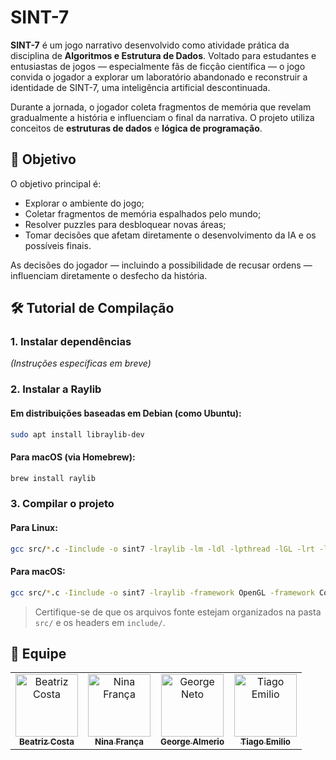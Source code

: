 # SINT-7

**SINT-7** é um jogo narrativo desenvolvido como atividade prática da disciplina de **Algoritmos e Estrutura de Dados**. Voltado para estudantes e entusiastas de jogos — especialmente fãs de ficção científica — o jogo convida o jogador a explorar um laboratório abandonado e reconstruir a identidade de SINT-7, uma inteligência artificial descontinuada.

Durante a jornada, o jogador coleta fragmentos de memória que revelam gradualmente a história e influenciam o final da narrativa. O projeto utiliza conceitos de **estruturas de dados** e **lógica de programação**.

## 🎯 Objetivo

O objetivo principal é:

* Explorar o ambiente do jogo;
* Coletar fragmentos de memória espalhados pelo mundo;
* Resolver puzzles para desbloquear novas áreas;
* Tomar decisões que afetam diretamente o desenvolvimento da IA e os possíveis finais.

As decisões do jogador — incluindo a possibilidade de recusar ordens — influenciam diretamente o desfecho da história.

## 🛠️ Tutorial de Compilação

### 1. Instalar dependências

*(Instruções específicas em breve)*

### 2. Instalar a Raylib

#### Em distribuições baseadas em Debian (como Ubuntu):

```bash
sudo apt install libraylib-dev
```

#### Para macOS (via Homebrew):

```bash
brew install raylib
```

### 3. Compilar o projeto

#### Para Linux:

```bash
gcc src/*.c -Iinclude -o sint7 -lraylib -lm -ldl -lpthread -lGL -lrt -lX11
```

#### Para macOS:

```bash
gcc src/*.c -Iinclude -o sint7 -lraylib -framework OpenGL -framework Cocoa -framework IOKit -framework CoreVideo
```

> Certifique-se de que os arquivos fonte estejam organizados na pasta `src/` e os headers em `include/`.


## 👥 Equipe

<table>
  <tr>
    <td align="center">
      <a href="https://github.com/biacosta7">
        <img src="https://github.com/biacosta7.png" width="100px;" alt="Beatriz Costa"/>
        <br /><sub><b>Beatriz Costa</b></sub>
      </a>
    </td>
    <td align="center">
      <a href="https://github.com/ninahffbs">
        <img src="https://github.com/ninahffbs.png" width="100px;" alt="Nina França"/>
        <br /><sub><b>Nina França</b></sub>
      </a>
    </td>
    <td align="center">
      <a href="https://github.com/georgenetoo">
        <img src="https://github.com/georgenetoo.png" width="100px;" alt="George Neto"/>
        <br /><sub><b>George Almerio</b></sub>
      </a>
    </td>
    <td align="center">
      <a href="https://github.com/tiagooEM">
        <img src="https://github.com/tiagooEM.png" width="100px;" alt="Tiago Emilio"/>
        <br /><sub><b>Tiago Emilio</b></sub>
      </a>
    </td>
  </tr>
</table>

